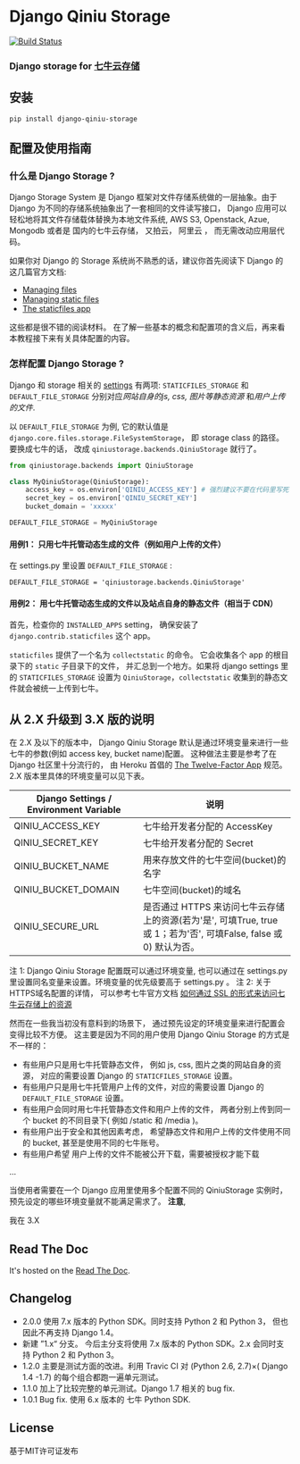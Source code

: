 # Django Qiniu Storage

[![Build Status](https://travis-ci.org/glasslion/django-qiniu-storage.svg?branch=master)](https://travis-ci.org/glasslion/django-qiniu-storage)

### Django storage for [七牛云存储](http://www.qiniu.com/)

## 安装

    pip install django-qiniu-storage

## 配置及使用指南

### 什么是 Django Storage ?
Django Storage System 是 Django 框架对文件存储系统做的一层抽象。由于 Django 为不同的存储系统抽象出了一套相同的文件读写接口， Django 应用可以轻松地将其文件存储载体替换为本地文件系统, AWS S3, Openstack, Azue, Mongodb 或者是 国内的七牛云存储， 又拍云， 阿里云 ， 而无需改动应用层代码。

如果你对 Django 的 Storage 系统尚不熟悉的话，建议你首先阅读下 Django 的这几篇官方文档:
- [Managing files](https://docs.djangoproject.com/en/1.7/topics/files/)
- [Managing static files](https://docs.djangoproject.com/en/1.7/howto/static-files/)
- [The staticfiles app](https://docs.djangoproject.com/en/1.7/ref/contrib/staticfiles/)

这些都是很不错的阅读材料。 在了解一些基本的概念和配置项的含义后，再来看本教程接下来有关具体配置的内容。

### 怎样配置 Django Storage ?
Django 和 storage 相关的 [settings](https://docs.djangoproject.com/en/dev/ref/settings/) 有两项: `STATICFILES_STORAGE`  和 `DEFAULT_FILE_STORAGE` 分别对应*网站自身的js, css, 图片等静态资源* 和*用户上传的文件*.

以 `DEFAULT_FILE_STORAGE` 为例, 它的默认值是 `django.core.files.storage.FileSystemStorage`， 即 storage class 的路径。要换成七牛的话， 改成 `qiniustorage.backends.QiniuStorage` 就行了。

```python
from qiniustorage.backends import QiniuStorage

class MyQiniuStorage(QiniuStorage):
    access_key = os.environ['QINIU_ACCESS_KEY'] # 强烈建议不要在代码里写死 等敏感信息
    secret_key = os.environ['QINIU_SECRET_KEY']
    bucket_domain = 'xxxxx'

DEFAULT_FILE_STORAGE = MyQiniuStorage
```

#### 用例1： 只用七牛托管动态生成的文件（例如用户上传的文件）

在 settings.py 里设置 `DEFAULT_FILE_STORAGE` :

    DEFAULT_FILE_STORAGE = 'qiniustorage.backends.QiniuStorage'

#### 用例2： 用七牛托管动态生成的文件以及站点自身的静态文件（相当于 CDN）
首先，检查你的 `INSTALLED_APPS` setting， 确保安装了 `django.contrib.staticfiles` 这个 app。

`staticfiles`  提供了一个名为 `collectstatic` 的命令。 它会收集各个 app 的根目录下的 `static` 子目录下的文件， 并汇总到一个地方。如果将 django settings 里的 `STATICFILES_STORAGE` 设置为  `QiniuStorage`，`collectstatic` 收集到的静态文件就会被统一上传到七牛。

## 从 2.X 升级到 3.X 版的说明
在 2.X 及以下的版本中，  Django Qiniu Storage 默认是通过环境变量来进行一些七牛的参数(例如 access key, bucket name)配置。 这种做法主要是参考了在 Django 社区里十分流行的， 由 Heroku 首倡的 [The Twelve-Factor App](https://12factor.net/) 规范。 2.X 版本里具体的环境变量可以见下表。

| Django Settings / Environment Variable | 说明                                 |
|----------------------------------------|--------------------------------------|
| QINIU_ACCESS_KEY                       | 七牛给开发者分配的 AccessKey         |
| QINIU_SECRET_KEY                       | 七牛给开发者分配的 Secret            |
| QINIU_BUCKET_NAME                      | 用来存放文件的七牛空间(bucket)的名字 |
| QINIU_BUCKET_DOMAIN                    | 七牛空间(bucket)的域名               |
| QINIU_SECURE_URL                       | 是否通过 HTTPS 来访问七牛云存储上的资源(若为'是', 可填True, true 或 1；若为'否', 可填False, false 或 0) 默认为否。|

注 1: Django Qiniu Storage 配置既可以通过环境变量, 也可以通过在 settings.py 里设置同名变量来设置。环境变量的优先级要高于 settings.py 。
注 2: 关于 HTTPS域名配置的详情， 可以参考七牛官方文档 [如何通过 SSL 的形式来访问七牛云存储上的资源](http://kb.qiniu.com/https-support)


然而在一些我当初没有意料到的场景下， 通过预先设定的环境变量来进行配置会变得比较不方便。 这主要是因为不同的用户使用 Django Qiniu Storage 的方式是不一样的：

- 有些用户只是用七牛托管静态文件， 例如 js, css, 图片之类的网站自身的资源， 对应的需要设置 Django 的 `STATICFILES_STORAGE` 设置。
- 有些用户只是用七牛托管用户上传的文件，对应的需要设置 Django 的 `DEFAULT_FILE_STORAGE` 设置。
- 有些用户会同时用七牛托管静态文件和用户上传的文件， 两者分别上传到同一个 bucket 的不同目录下( 例如 /static 和 /media )。
- 有些用户出于安全和其他因素考虑， 希望静态文件和用户上传的文件使用不同的 bucket, 甚至是使用不同的七牛账号。
- 有些用户希望 用户上传的文件不能被公开下载，需要被授权才能下载

...

当使用者需要在一个 Django 应用里使用多个配置不同的 QiniuStorage 实例时， 预先设定的哪些环境变量就不能满足需求了。 
**注意**, 



我在 3.X

## Read The Doc

It's hosted on the [Read The Doc](http://django-qiniu-storage.readthedocs.org/zh_CN/latest/
).

## Changelog

- 2.0.0 使用 7.x 版本的 Python SDK。同时支持 Python 2 和 Python 3， 但也因此不再支持 Django 1.4。
- 新建 ”1.x“ 分支。 今后主分支将使用 7.x 版本的 Python SDK。2.x 会同时支持 Python 2 和 Python 3。
- 1.2.0 主要是测试方面的改进。利用 Travic CI 对 (Python 2.6, 2.7)×( Django 1.4 -1.7) 的每个组合都跑一遍单元测试。
- 1.1.0 加上了比较完整的单元测试。Django 1.7 相关的 bug fix.
- 1.0.1 Bug fix. 使用 6.x 版本的 七牛 Python SDK.

## License

基于MIT许可证发布
